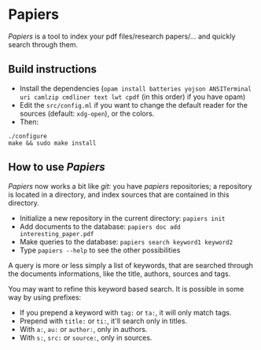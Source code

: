 # Papiers

*Papiers* is a tool to index your pdf files/research papers/… and quickly search through them.

## Build instructions

- Install the dependencies (`opam install batteries yojson ANSITerminal uri camlzip cmdliner text lwt cpdf` (in this order) if you have opam)
- Edit the `src/config.ml` if you want to change the default reader for the sources (default: `xdg-open`), or the colors.
- Then:
```
./configure  
make && sudo make install
```

## How to use *Papiers*

*Papiers* now works a bit like *git*: you have *papiers* repositories;
 a repository is located in a directory, and index sources that are
 contained in this directory.

- Initialize a new repository in the current directory: `papiers init`
- Add documents to the database: `papiers doc add interesting_paper.pdf`
- Make queries to the database: `papiers search keyword1 keyword2`
- Type `papiers --help` to see the other possibilities

A query is more or less simply a list of keywords, that are searched through the
documents informations, like the title, authors, sources and tags.

You may want to refine this keyword based search. It is possible in some way by
using prefixes:

- If you prepend a keyword with `tag:` or `ta:`, it will only match tags.
- Prepend with `title:` or `ti:`, it'll search only in titles.
- With `a:`, `au:` or `author:`, only in authors.
- With `s:`, `src:` or `source:`, only in sources.

